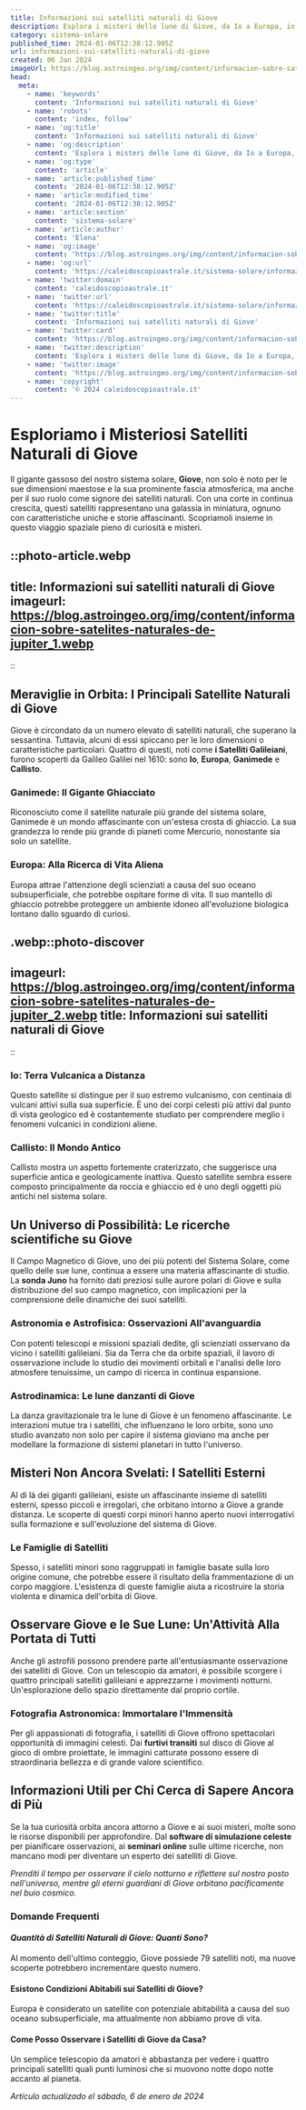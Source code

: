 ```yaml
---
title: Informazioni sui satelliti naturali di Giove
description: Esplora i misteri delle lune di Giove, da Io a Europa, in un approfondimento unico. Scopri i segreti dei satelliti naturali più affascinanti!
category: sistema-solare
published_time: 2024-01-06T12:38:12.905Z
url: informazioni-sui-satelliti-naturali-di-giove
created: 06 Jan 2024
imageUrl: https://blog.astroingeo.org/img/content/informacion-sobre-satelites-naturales-de-jupiter_1.webp
head:
  meta:
    - name: 'keywords'
      content: 'Informazioni sui satelliti naturali di Giove'
    - name: 'robots'
      content: 'index, follow'
    - name: 'og:title'
      content: 'Informazioni sui satelliti naturali di Giove'
    - name: 'og:description'
      content: 'Esplora i misteri delle lune di Giove, da Io a Europa, in un approfondimento unico. Scopri i segreti dei satelliti naturali più affascinanti!'
    - name: 'og:type'
      content: 'article'
    - name: 'article:published_time'
      content: '2024-01-06T12:38:12.905Z'
    - name: 'article:modified_time'
      content: '2024-01-06T12:38:12.905Z'
    - name: 'article:section'
      content: 'sistema-solare'
    - name: 'article:author'
      content: 'Elena'
    - name: 'og:image'
      content: 'https://blog.astroingeo.org/img/content/informacion-sobre-satelites-naturales-de-jupiter_1.webp'
    - name: 'og:url'
      content: 'https://caleidoscopioastrale.it/sistema-solare/informazioni-sui-satelliti-naturali-di-giove'
    - name: 'twitter:domain'
      content: 'caleidoscopioastrale.it'
    - name: 'twitter:url'
      content: 'https://caleidoscopioastrale.it/sistema-solare/informazioni-sui-satelliti-naturali-di-giove'
    - name: 'twitter:title'
      content: 'Informazioni sui satelliti naturali di Giove'
    - name: 'twitter:card'
      content: 'https://blog.astroingeo.org/img/content/informacion-sobre-satelites-naturales-de-jupiter_1.webp'
    - name: 'twitter:description'
      content: 'Esplora i misteri delle lune di Giove, da Io a Europa, in un approfondimento unico. Scopri i segreti dei satelliti naturali più affascinanti!'
    - name: 'twitter:image'
      content: 'https://blog.astroingeo.org/img/content/informacion-sobre-satelites-naturales-de-jupiter_1.webp'
    - name: 'copyright'
      content: '© 2024 caleidoscopioastrale.it'
---
```

# Esploriamo i Misteriosi Satelliti Naturali di Giove

Il gigante gassoso del nostro sistema solare, **Giove**, non solo è noto per le sue dimensioni maestose e la sua prominente fascia atmosferica, ma anche per il suo ruolo come signore dei satelliti naturali. Con una corte in continua crescita, questi satelliti rappresentano una galassia in miniatura, ognuno con caratteristiche uniche e storie affascinanti. Scopriamoli insieme in questo viaggio spaziale pieno di curiosità e misteri.

::photo-article.webp
---
title: Informazioni sui satelliti naturali di Giove
imageurl: https://blog.astroingeo.org/img/content/informacion-sobre-satelites-naturales-de-jupiter_1.webp
---
::

## Meraviglie in Orbita: I Principali Satellite Naturali di Giove

Giove è circondato da un numero elevato di satelliti naturali, che superano la sessantina. Tuttavia, alcuni di essi spiccano per le loro dimensioni o caratteristiche particolari. Quattro di questi, noti come **i Satelliti Galileiani**, furono scoperti da Galileo Galilei nel 1610: sono **Io**, **Europa**, **Ganimede** e **Callisto**.

### **Ganimede: Il Gigante Ghiacciato**

Riconosciuto come il satellite naturale più grande del sistema solare, Ganimede è un mondo affascinante con un'estesa crosta di ghiaccio. La sua grandezza lo rende più grande di pianeti come Mercurio, nonostante sia solo un satellite.

### **Europa: Alla Ricerca di Vita Aliena**

Europa attrae l'attenzione degli scienziati a causa del suo oceano subsuperficiale, che potrebbe ospitare forme di vita. Il suo mantello di ghiaccio potrebbe proteggere un ambiente idoneo all'evoluzione biologica lontano dallo sguardo di curiosi.

.webp::photo-discover
---
imageurl: https://blog.astroingeo.org/img/content/informacion-sobre-satelites-naturales-de-jupiter_2.webp
title: Informazioni sui satelliti naturali di Giove
---
::

### **Io: Terra Vulcanica a Distanza**

Questo satellite si distingue per il suo estremo vulcanismo, con centinaia di vulcani attivi sulla sua superficie. È uno dei corpi celesti più attivi dal punto di vista geologico ed è costantemente studiato per comprendere meglio i fenomeni vulcanici in condizioni aliene.

### **Callisto: Il Mondo Antico**

Callisto mostra un aspetto fortemente craterizzato, che suggerisce una superficie antica e geologicamente inattiva. Questo satellite sembra essere composto principalmente da roccia e ghiaccio ed è uno degli oggetti più antichi nel sistema solare.

## Un Universo di Possibilità: Le ricerche scientifiche su Giove

Il Campo Magnetico di Giove, uno dei più potenti del Sistema Solare, come quello delle sue lune, continua a essere una materia affascinante di studio. La **sonda Juno** ha fornito dati preziosi sulle aurore polari di Giove e sulla distribuzione del suo campo magnetico, con implicazioni per la comprensione delle dinamiche dei suoi satelliti.

### **Astronomia e Astrofisica: Osservazioni All'avanguardia**

Con potenti telescopi e missioni spaziali dedite, gli scienziati osservano da vicino i satelliti galileiani. Sia da Terra che da orbite spaziali, il lavoro di osservazione include lo studio dei movimenti orbitali e l'analisi delle loro atmosfere tenuissime, un campo di ricerca in continua espansione.

### **Astrodinamica: Le lune danzanti di Giove**

La danza gravitazionale tra le lune di Giove è un fenomeno affascinante. Le interazioni mutue tra i satelliti, che influenzano le loro orbite, sono uno studio avanzato non solo per capire il sistema gioviano ma anche per modellare la formazione di sistemi planetari in tutto l'universo.

## Misteri Non Ancora Svelati: I Satelliti Esterni

Al di là dei giganti galileiani, esiste un affascinante insieme di satelliti esterni, spesso piccoli e irregolari, che orbitano intorno a Giove a grande distanza. Le scoperte di questi corpi minori hanno aperto nuovi interrogativi sulla formazione e sull'evoluzione del sistema di Giove.

### **Le Famiglie di Satelliti**

Spesso, i satelliti minori sono raggruppati in famiglie basate sulla loro origine comune, che potrebbe essere il risultato della frammentazione di un corpo maggiore. L'esistenza di queste famiglie aiuta a ricostruire la storia violenta e dinamica dell'orbita di Giove.

## Osservare Giove e le Sue Lune: Un'Attività Alla Portata di Tutti

Anche gli astrofili possono prendere parte all'entusiasmante osservazione dei satelliti di Giove. Con un telescopio da amatori, è possibile scorgere i quattro principali satelliti galileiani e apprezzarne i movimenti notturni. Un'esplorazione dello spazio direttamente dal proprio cortile.

### **Fotografia Astronomica: Immortalare l'Immensità**

Per gli appassionati di fotografia, i satelliti di Giove offrono spettacolari opportunità di immagini celesti. Dai **furtivi transiti** sul disco di Giove al gioco di ombre proiettate, le immagini catturate possono essere di straordinaria bellezza e di grande valore scientifico.

## Informazioni Utili per Chi Cerca di Sapere Ancora di Più

Se la tua curiosità orbita ancora attorno a Giove e ai suoi misteri, molte sono le risorse disponibili per approfondire. Dal **software di simulazione celeste** per pianificare osservazioni, ai **seminari online** sulle ultime ricerche, non mancano modi per diventare un esperto dei satelliti di Giove.

*Prenditi il tempo per osservare il cielo notturno e riflettere sul nostro posto nell'universo, mentre gli eterni guardiani di Giove orbitano pacificamente nel buio cosmico.*

### Domande Frequenti

#### *Quantità di Satelliti Naturali di Giove: Quanti Sono?*

Al momento dell'ultimo conteggio, Giove possiede 79 satelliti noti, ma nuove scoperte potrebbero incrementare questo numero.

#### Esistono Condizioni Abitabili sui Satelliti di Giove?

Europa è considerato un satellite con potenziale abitabilità a causa del suo oceano subsuperficiale, ma attualmente non abbiamo prove di vita.

#### Come Posso Osservare i Satelliti di Giove da Casa?

Un semplice telescopio da amatori è abbastanza per vedere i quattro principali satelliti quali punti luminosi che si muovono notte dopo notte accanto al pianeta.

_Artículo actualizado el sábado, 6 de enero de 2024_